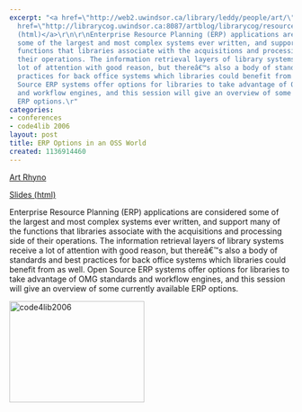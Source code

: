 ```yaml
---
excerpt: "<a href=\"http://web2.uwindsor.ca/library/leddy/people/art/\">Art Rhyno</a>\r\n\r\n<a
  href=\"http://librarycog.uwindsor.ca:8087/artblog/librarycog/resources/erp/erp.html\">Slides
  (html)</a>\r\n\r\nEnterprise Resource Planning (ERP) applications are considered
  some of the largest and most complex systems ever written, and support many of the
  functions that libraries associate with the acquisitions and processing side of
  their operations. The information retrieval layers of library systems receive a
  lot of attention with good reason, but thereâ€™s also a body of standards and best
  practices for back office systems which libraries could benefit from as well. Open
  Source ERP systems offer options for libraries to take advantage of OMG standards
  and workflow engines, and this session will give an overview of some currently available
  ERP options.\r"
categories:
- conferences
- code4lib 2006
layout: post
title: ERP Options in an OSS World
created: 1136914460
---
```

<a href="http://web2.uwindsor.ca/library/leddy/people/art/">Art Rhyno</a>

<a href="http://librarycog.uwindsor.ca:8087/artblog/librarycog/resources/erp/erp.html">Slides (html)</a>

Enterprise Resource Planning (ERP) applications are considered some of the largest and most complex systems ever written, and support many of the functions that libraries associate with the acquisitions and processing side of their operations. The information retrieval layers of library systems receive a lot of attention with good reason, but thereâ€™s also a body of standards and best practices for back office systems which libraries could benefit from as well. Open Source ERP systems offer options for libraries to take advantage of OMG standards and workflow engines, and this session will give an overview of some currently available ERP options.

<a href="http://www.flickr.com/photos/ebyryan/100266082/" title="Photo Sharing"><img src="http://static.flickr.com/21/100266082_e382b0d510_m.jpg" width="240" height="180" alt="code4lib2006" /></a>

